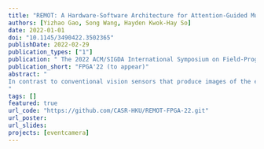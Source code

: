 ```yaml
---
title: "REMOT: A Hardware-Software Architecture for Attention-Guided Multi-Object Tracking with Dynamic Vision Sensors on FPGAs"
authors: [Yizhao Gao, Song Wang, Hayden Kwok-Hay So]
date: 2022-01-01
doi: "10.1145/3490422.3502365"
publishDate: 2022-02-29
publication_types: ["1"]
publication: " The 2022 ACM/SIGDA International Symposium on Field-Programmable Gate Arrays. (**Best Paper Nominee**)"
publication_short: "FPGA'22 (to appear)"
abstract: "
In contrast to conventional vision sensors that produce images of the entire field-of-view at a fixed frame rate, dynamic vision sensors (DVS) are neuromorphic devices that only produce sparse events in response to changes in light intensity local to each pixel, making them promising technologies for use in demanding edge scenarios where energy-efficient intelligent computations are needed. While several early research have demonstrated promising results in performing high-level machine vision tasks using vision events only, these algorithms are often too complex for real-time deployments in edge systems with limited processing and storage capabilities. In this work, a novel hardware-software architecture, called REMOT, is proposed to leverage the unique properties of DVS to perform real-time multi-object tracking (MOT) on FPGAs. REMOT incorporates a parallel set of reconfigurable hardware attention units (AUs) that work in tandem with a modular attention-guided software framework running in the attached processor. Each hardware AU autonomously adjusts its region of attention by processing each vision event as they are produced by the DVS. Using information aggregated by the AUs, high-level analyses are performed in software. To demonstrate the flexibility and modularity of REMOT, a family of MOT algorithms with different hardware-software configurations and  tradeoffs have been implemented on 2 different edge reconfigurable systems. Experimental results show that REMOT is capable of processing 0.43-2.22 million events per second at 1.75-5.68 watts, making them suitable for real-time operations while maintaining good MOT accuracy in our target datasets.  When compared with a software-only implementation using the same edge platforms, our HW-SW implementation results in up to 33.6 times higher event processing throughput and 25.9 times higher power efficiency.
"
tags: []
featured: true
url_code: "https://github.com/CASR-HKU/REMOT-FPGA-22.git" 
url_poster: 
url_slides: 
projects: [eventcamera]
---
```

